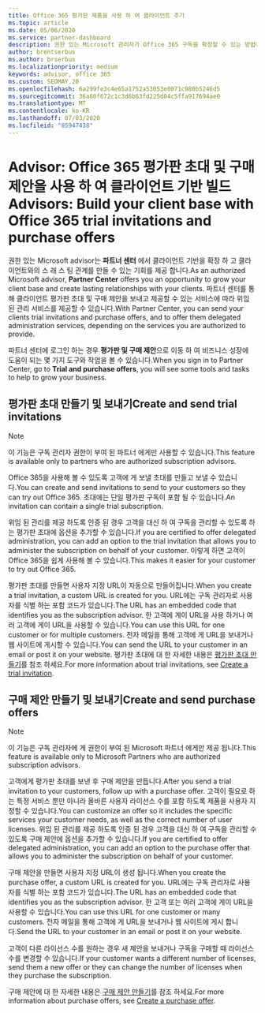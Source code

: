 ```yaml
---
title: Office 365 평가판 제품을 사용 하 여 클라이언트 추가
ms.topic: article
ms.date: 05/06/2020
ms.service: partner-dashboard
description: 권한 있는 Microsoft 관리자가 Office 365 구독을 확장할 수 있는 방법에 대해 알아보세요. Office 365 평가판 초대를 만들어 클라이언트에 게 제공 합니다.
author: brentserbus
ms.author: brserbus
ms.localizationpriority: medium
keywords: advisor, office 365
ms.custom: SEOMAY.20
ms.openlocfilehash: 6a299fe3c4e65a1752a53053e0071c980b5246d5
ms.sourcegitcommit: 36a60f672c1c3d6b63fd225d04c5ffa917694ae0
ms.translationtype: MT
ms.contentlocale: ko-KR
ms.lasthandoff: 07/03/2020
ms.locfileid: "85947438"
---
```

# <a name="advisors-build-your-client-base-with-office-365-trial-invitations-and-purchase-offers"></a><span data-ttu-id="8baed-105">Advisor: Office 365 평가판 초대 및 구매 제안을 사용 하 여 클라이언트 기반 빌드</span><span class="sxs-lookup"><span data-stu-id="8baed-105">Advisors: Build your client base with Office 365 trial invitations and purchase offers</span></span>

<span data-ttu-id="8baed-106">권한 있는 Microsoft advisor는 **파트너 센터** 에서 클라이언트 기반을 확장 하 고 클라이언트와의 스 래 스 팅 관계를 만들 수 있는 기회를 제공 합니다.</span><span class="sxs-lookup"><span data-stu-id="8baed-106">As an authorized Microsoft advisor, **Partner Center** offers you an opportunity to grow your client base and create lasting relationships with your clients.</span></span> <span data-ttu-id="8baed-107">파트너 센터를 통해 클라이언트 평가판 초대 및 구매 제안을 보내고 제공할 수 있는 서비스에 따라 위임 된 관리 서비스를 제공할 수 있습니다.</span><span class="sxs-lookup"><span data-stu-id="8baed-107">With Partner Center, you can send your clients trial invitations and purchase offers, and to offer them delegated administration services, depending on the services you are authorized to provide.</span></span>

<span data-ttu-id="8baed-108">파트너 센터에 로그인 하는 경우 **평가판 및 구매 제안**으로 이동 하 여 비즈니스 성장에 도움이 되는 몇 가지 도구와 작업을 볼 수 있습니다.</span><span class="sxs-lookup"><span data-stu-id="8baed-108">When you sign in to Partner Center, go to **Trial and purchase offers**, you will see some tools and tasks to help to grow your business.</span></span>

## <a name="create-and-send-trial-invitations"></a><span data-ttu-id="8baed-109">평가판 초대 만들기 및 보내기</span><span class="sxs-lookup"><span data-stu-id="8baed-109">Create and send trial invitations</span></span>

> [!NOTE]
> <span data-ttu-id="8baed-110">이 기능은 구독 관리자 권한이 부여 된 파트너 에게만 사용할 수 있습니다.</span><span class="sxs-lookup"><span data-stu-id="8baed-110">This feature is available only to partners who are authorized subscription advisors.</span></span>

<span data-ttu-id="8baed-111">Office 365을 사용해 볼 수 있도록 고객에 게 보낼 초대를 만들고 보낼 수 있습니다.</span><span class="sxs-lookup"><span data-stu-id="8baed-111">You can create and send invitations to send to your customers so they can try out Office 365.</span></span> <span data-ttu-id="8baed-112">초대에는 단일 평가판 구독이 포함 될 수 있습니다.</span><span class="sxs-lookup"><span data-stu-id="8baed-112">An invitation can contain a single trial subscription.</span></span>

<span data-ttu-id="8baed-113">위임 된 관리를 제공 하도록 인증 된 경우 고객을 대신 하 여 구독을 관리할 수 있도록 하는 평가판 초대에 옵션을 추가할 수 있습니다.</span><span class="sxs-lookup"><span data-stu-id="8baed-113">If you are certified to offer delegated administration, you can add an option to the trial invitation that allows you to administer the subscription on behalf of your customer.</span></span> <span data-ttu-id="8baed-114">이렇게 하면 고객이 Office 365을 쉽게 사용해 볼 수 있습니다.</span><span class="sxs-lookup"><span data-stu-id="8baed-114">This makes it easier for your customer to try out Office 365.</span></span>

<span data-ttu-id="8baed-115">평가판 초대를 만들면 사용자 지정 URL이 자동으로 만들어집니다.</span><span class="sxs-lookup"><span data-stu-id="8baed-115">When you create a trial invitation, a custom URL is created for you.</span></span> <span data-ttu-id="8baed-116">URL에는 구독 관리자로 사용자를 식별 하는 포함 코드가 있습니다.</span><span class="sxs-lookup"><span data-stu-id="8baed-116">The URL has an embedded code that identifies you as the subscription advisor.</span></span> <span data-ttu-id="8baed-117">한 고객에 게이 URL을 사용 하거나 여러 고객에 게이 URL을 사용할 수 있습니다.</span><span class="sxs-lookup"><span data-stu-id="8baed-117">You can use this URL for one customer or for multiple customers.</span></span> <span data-ttu-id="8baed-118">전자 메일을 통해 고객에 게 URL을 보내거나 웹 사이트에 게시할 수 있습니다.</span><span class="sxs-lookup"><span data-stu-id="8baed-118">You can send the URL to your customer in an email or post it on your website.</span></span>
<span data-ttu-id="8baed-119">평가판 초대에 대 한 자세한 내용은 [평가판 초대 만들기](advisors-create-a-trial-invitation.md)를 참조 하세요.</span><span class="sxs-lookup"><span data-stu-id="8baed-119">For more information about trial invitations, see [Create a trial invitation](advisors-create-a-trial-invitation.md).</span></span>

## <a name="create-and-send-purchase-offers"></a><span data-ttu-id="8baed-120">구매 제안 만들기 및 보내기</span><span class="sxs-lookup"><span data-stu-id="8baed-120">Create and send purchase offers</span></span>

> [!NOTE]
> <span data-ttu-id="8baed-121">이 기능은 구독 관리자에 게 권한이 부여 된 Microsoft 파트너 에게만 제공 됩니다.</span><span class="sxs-lookup"><span data-stu-id="8baed-121">This feature is available only to Microsoft Partners who are authorized subscription advisors.</span></span>

<span data-ttu-id="8baed-122">고객에게 평가판 초대를 보낸 후 구매 제안을 만듭니다.</span><span class="sxs-lookup"><span data-stu-id="8baed-122">After you send a trial invitation to your customers, follow up with a purchase offer.</span></span> <span data-ttu-id="8baed-123">고객이 필요로 하는 특정 서비스 뿐만 아니라 올바른 사용자 라이선스 수를 포함 하도록 제품을 사용자 지정할 수 있습니다.</span><span class="sxs-lookup"><span data-stu-id="8baed-123">You can customize an offer so it includes the specific services your customer needs, as well as the correct number of user licenses.</span></span> <span data-ttu-id="8baed-124">위임 된 관리를 제공 하도록 인증 된 경우 고객을 대신 하 여 구독을 관리할 수 있도록 구매 제안에 옵션을 추가할 수 있습니다.</span><span class="sxs-lookup"><span data-stu-id="8baed-124">If you are certified to offer delegated administration, you can add an option to the purchase offer that allows you to administer the subscription on behalf of your customer.</span></span>

<span data-ttu-id="8baed-125">구매 제안을 만들면 사용자 지정 URL이 생성 됩니다.</span><span class="sxs-lookup"><span data-stu-id="8baed-125">When you create the purchase offer, a custom URL is created for you.</span></span> <span data-ttu-id="8baed-126">URL에는 구독 관리자로 사용자를 식별 하는 포함 코드가 있습니다.</span><span class="sxs-lookup"><span data-stu-id="8baed-126">The URL has an embedded code that identifies you as the subscription advisor.</span></span> <span data-ttu-id="8baed-127">한 고객 또는 여러 고객에 게이 URL을 사용할 수 있습니다.</span><span class="sxs-lookup"><span data-stu-id="8baed-127">You can use this URL for one customer or many customers.</span></span> <span data-ttu-id="8baed-128">전자 메일을 통해 고객에 게 URL을 보내거나 웹 사이트에 게시 합니다.</span><span class="sxs-lookup"><span data-stu-id="8baed-128">Send the URL to your customer in an email or post it on your website.</span></span>

<span data-ttu-id="8baed-129">고객이 다른 라이선스 수를 원하는 경우 새 제안을 보내거나 구독을 구매할 때 라이선스 수를 변경할 수 있습니다.</span><span class="sxs-lookup"><span data-stu-id="8baed-129">If your customer wants a different number of licenses, send them a new offer or they can change the number of licenses when they purchase the subscription.</span></span>

<span data-ttu-id="8baed-130">구매 제안에 대 한 자세한 내용은 [구매 제안 만들기](advisor-create-a-purchase-offer.md)를 참조 하세요.</span><span class="sxs-lookup"><span data-stu-id="8baed-130">For more information about purchase offers, see [Create a purchase offer](advisor-create-a-purchase-offer.md).</span></span>
